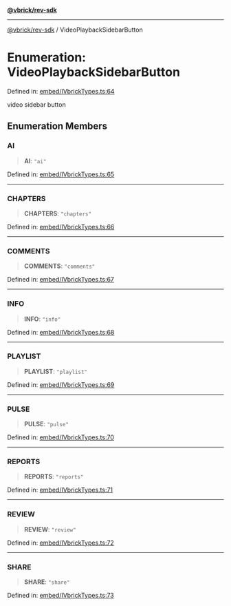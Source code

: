 [**@vbrick/rev-sdk**](../README.md)

***

[@vbrick/rev-sdk](../README.md) / VideoPlaybackSidebarButton

# Enumeration: VideoPlaybackSidebarButton

Defined in: [embed/IVbrickTypes.ts:64](https://github.com/lukeselden/rev-sdk-js/blob/main/src/embed/IVbrickTypes.ts#L64)

video sidebar button

## Enumeration Members

### AI

> **AI**: `"ai"`

Defined in: [embed/IVbrickTypes.ts:65](https://github.com/lukeselden/rev-sdk-js/blob/main/src/embed/IVbrickTypes.ts#L65)

***

### CHAPTERS

> **CHAPTERS**: `"chapters"`

Defined in: [embed/IVbrickTypes.ts:66](https://github.com/lukeselden/rev-sdk-js/blob/main/src/embed/IVbrickTypes.ts#L66)

***

### COMMENTS

> **COMMENTS**: `"comments"`

Defined in: [embed/IVbrickTypes.ts:67](https://github.com/lukeselden/rev-sdk-js/blob/main/src/embed/IVbrickTypes.ts#L67)

***

### INFO

> **INFO**: `"info"`

Defined in: [embed/IVbrickTypes.ts:68](https://github.com/lukeselden/rev-sdk-js/blob/main/src/embed/IVbrickTypes.ts#L68)

***

### PLAYLIST

> **PLAYLIST**: `"playlist"`

Defined in: [embed/IVbrickTypes.ts:69](https://github.com/lukeselden/rev-sdk-js/blob/main/src/embed/IVbrickTypes.ts#L69)

***

### PULSE

> **PULSE**: `"pulse"`

Defined in: [embed/IVbrickTypes.ts:70](https://github.com/lukeselden/rev-sdk-js/blob/main/src/embed/IVbrickTypes.ts#L70)

***

### REPORTS

> **REPORTS**: `"reports"`

Defined in: [embed/IVbrickTypes.ts:71](https://github.com/lukeselden/rev-sdk-js/blob/main/src/embed/IVbrickTypes.ts#L71)

***

### REVIEW

> **REVIEW**: `"review"`

Defined in: [embed/IVbrickTypes.ts:72](https://github.com/lukeselden/rev-sdk-js/blob/main/src/embed/IVbrickTypes.ts#L72)

***

### SHARE

> **SHARE**: `"share"`

Defined in: [embed/IVbrickTypes.ts:73](https://github.com/lukeselden/rev-sdk-js/blob/main/src/embed/IVbrickTypes.ts#L73)
